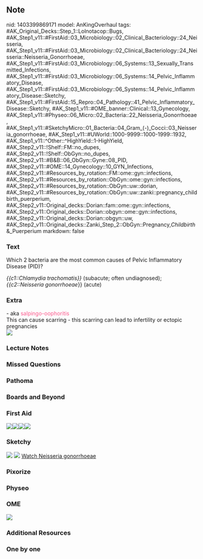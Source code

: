 ## Note
nid: 1403399869171
model: AnKingOverhaul
tags: #AK_Original_Decks::Step_1::Lolnotacop::Bugs, #AK_Step1_v11::#FirstAid::03_Microbiology::02_Clinical_Bacteriology::24_Neisseria, #AK_Step1_v11::#FirstAid::03_Microbiology::02_Clinical_Bacteriology::24_Neisseria::Neisseria_Gonorrhoeae, #AK_Step1_v11::#FirstAid::03_Microbiology::06_Systems::13_Sexually_Transmitted_Infections, #AK_Step1_v11::#FirstAid::03_Microbiology::06_Systems::14_Pelvic_Inflammatory_Disease, #AK_Step1_v11::#FirstAid::03_Microbiology::06_Systems::14_Pelvic_Inflammatory_Disease::Sketchy, #AK_Step1_v11::#FirstAid::15_Repro::04_Pathology::41_Pelvic_Inflammatory_Disease::Sketchy, #AK_Step1_v11::#OME_banner::Clinical::13_Gynecology, #AK_Step1_v11::#Physeo::06_Micro::02_Bacteria::22_Neisseria_Gonorrhoeae, #AK_Step1_v11::#SketchyMicro::01_Bacteria::04_Gram_(-)_Cocci::03_Neisseria_gonorrhoeae, #AK_Step1_v11::#UWorld::1000-9999::1000-1999::1932, #AK_Step1_v11::^Other::^HighYield::1-HighYield, #AK_Step2_v11::!Shelf::FM::no_dupes, #AK_Step2_v11::!Shelf::ObGyn::no_dupes, #AK_Step2_v11::#B&B::06_ObGyn::Gyne::08_PID, #AK_Step2_v11::#OME::14_Gynecology::10_GYN_Infections, #AK_Step2_v11::#Resources_by_rotation::FM::ome::gyn::infections, #AK_Step2_v11::#Resources_by_rotation::ObGyn::ome::gyn::infections, #AK_Step2_v11::#Resources_by_rotation::ObGyn::uw::dorian, #AK_Step2_v11::#Resources_by_rotation::ObGyn::uw::zanki::pregnancy_childbirth_puerperium, #AK_Step2_v11::Original_decks::Dorian::fam::ome::gyn::infections, #AK_Step2_v11::Original_decks::Dorian::obgyn::ome::gyn::infections, #AK_Step2_v11::Original_decks::Dorian::obgyn::uw, #AK_Step2_v11::Original_decks::Zanki_Step_2::ObGyn::Pregnancy,_Childbirth_&_Puerperium
markdown: false

### Text
Which 2 bacteria are the most common causes of Pelvic Inflammatory
Disease (PID)?
<div>
  <i>{{c1::Chlamydia trachomatis}}</i> (subacute; often
  undiagnosed); <i>{{c2::Neisseria gonorrhoeae</i>}} (acute)
</div>

### Extra
<div>
  - aka <font color="#FC5A8D">salpingo-oophoritis</font>
</div>
<div>
  <div>
    This can cause scarring - this scarring can lead to infertility
    or ectopic pregnancies
  </div>
</div><img src="Screen%20Shot%202017-03-23%20at%209.57.39%20PM.png"
draggable="false">

### Lecture Notes


### Missed Questions


### Pathoma


### Boards and Beyond


### First Aid
<img src="paste-275857159487491.jpg"><img src=
"paste-42743514529795_1566160514431.jpg"><img src=
"paste-45505178501123.jpg"><img src="paste-26336739459073.jpg">

### Sketchy
<img src="paste-27719718928387.jpg"> <img src=
"paste-2217ca70876e9843bbd43081c7b069f188708a1f.png"> <a href=
"https://dashboard.sketchy.com/study/medical/courses/medical-microbiology/units/medical-microbiology-bacteria/videos/medical-microbiology-bacteria-gram-negative-cocci-neisseria-gonorrhoeae?utm_source=anki&utm_medium=partnership&utm_campaign=february_update&utm_content=medical">
Watch Neisseria gonorrhoeae</a>

### Pixorize


### Physeo


### OME
<div class="ome-widget">
  <a href=
  "https://onlinemeded.org/spa/gynecology?ref=anki"><img src=
  "_OME_AnkiFlashcards_Topic_1.png"></a>
</div>

### Additional Resources


### One by one

